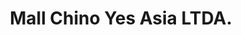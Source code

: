 ---
title: "Mall Chino Yes Asia LTDA."
url: /pedro-aguirre-cerda/mall-chino-yes-asia-ltda/
shop: tienda de variedades
---